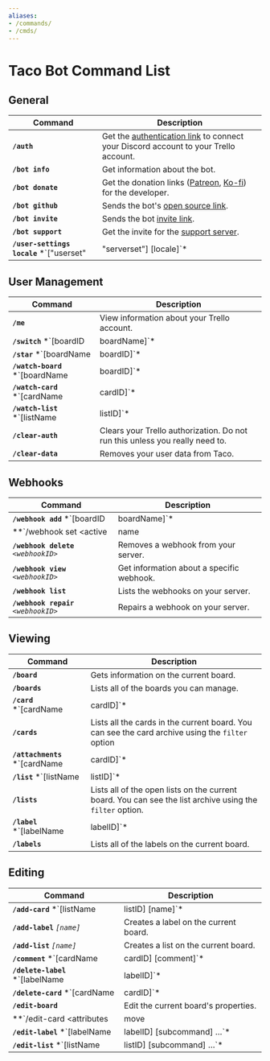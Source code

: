 ```yaml
---
aliases:
- /commands/
- /cmds/
---
```


# Taco Bot Command List

## General
| Command     | Description |
| ----------- | ----------- |
| **`/auth`** | Get the [authentication link](/auth) to connect your Discord account to your Trello account. |
| **`/bot info`** | Get information about the bot. |
| **`/bot donate`** | Get the donation links ([Patreon](/patreon), [Ko-fi](/kofi)) for the developer. |
| **`/bot github`** | Sends the bot's [open source link](/source). |
| **`/bot invite`** | Sends the bot [invite link](/bot). |
| **`/bot support`** | Get the invite for the [support server](/support). |
| **`/user-settings locale`** *`["userset"|"serverset"] [locale]`* | Lets you set the locale for you or the server. Run with no arguments for a list of locales. |

## User Management
| Command     | Description |
| ----------- | ----------- |
| **`/me`** | View information about your Trello account. |
| **`/switch`** *`[boardID|boardName]`* | Selects a board to use for other commands. Use the `/boards` command to see what boards you can select. |
| **`/star`** *`[boardName|boardID]`* | Toggles starring a board. If no board is defined, the current board is used. Starred boards will show up at the top of your boards list on [Trello](https://trello.com/). |
| **`/watch-board`** *`[boardName|boardID]`* | Toggle watching a board. If no board is defined, the current board is used. Watched boards will give you update notifications on [Trello](https://trello.com/). |
| **`/watch-card`** *`[cardName|cardID]`* | Toggle watching a card. Watched cards will give you update notifications on [Trello](https://trello.com/). |
| **`/watch-list`** *`[listName|listID]`* | Toggle watching a list. Watched lists will give you update notifications on [Trello](https://trello.com/). |
| **`/clear-auth`** | Clears your Trello authorization. Do not run this unless you really need to. |
| **`/clear-data`** | Removes your user data from Taco. |

## Webhooks
| Command     | Description |
| ----------- | ----------- |
| **`/webhook add`** *`[boardID|boardName]`* | Creates a webhook on your server. |
| **`/webhook set <active|name|locale|filter_policy|style|filters|cards|lists>`** *`<webhookID>`* | Edits a webhook's settings. |
| **`/webhook delete`** *`<webhookID>`* | Removes a webhook from your server. |
| **`/webhook view`** *`<webhookID>`* | Get information about a specific webhook. |
| **`/webhook list`** | Lists the webhooks on your server. |
| **`/webhook repair`** *`<webhookID>`* | Repairs a webhook on your server. |

## Viewing
| Command     | Description |
| ----------- | ----------- |
| **`/board`** | Gets information on the current board. |
| **`/boards`** | Lists all of the boards you can manage. |
| **`/card`** *`[cardName|cardID]`* | Gets information about a specific card. |
| **`/cards`** | Lists all the cards in the current board. You can see the card archive using the `filter` option |
| **`/attachments`** *`[cardName|cardID]`* | View a card's attachments. |
| **`/list`** *`[listName|listID]`* | Lists all cards in that list. |
| **`/lists`** | Lists all of the open lists on the current board. You can see the list archive using the `filter` option. |
| **`/label`** *`[labelName|labelID]`* | View cards that are assigned a given label. |
| **`/labels`** | Lists all of the labels on the current board. |


## Editing
| Command     | Description |
| ----------- | ----------- |
| **`/add-card`** *`[listName|listID] [name]`* | Creates a card. |
| **`/add-label`** *`[name]`* | Creates a label on the current board. |
| **`/add-list`** *`[name]`* | Creates a list on the current board. |
| **`/comment`** *`[cardName|cardID] [comment]`* | Comment on a card in the current board. |
| **`/delete-label`** *`[labelName|labelID]`* | Deletes a label. |
| **`/delete-card`** *`[cardName|cardID]`* | Deletes a card. |
| **`/edit-board`** | Edit the current board's properties. |
| **`/edit-card <attributes|move|labels|members>`** *`[cardName|cardID]`* | Edit a card's properties. |
| **`/edit-label`** *`[labelName|labelID] [subcommand] …`* | Edit a label's properties.  |
| **`/edit-list`** *`[listName|listID] [subcommand] …`* | Edit a list's properties. |